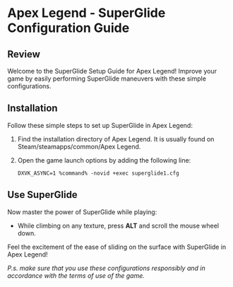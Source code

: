 # Apex Legend - SuperGlide Configuration Guide

## Review
Welcome to the SuperGlide Setup Guide for Apex Legend! Improve your game by easily performing SuperGlide maneuvers with these simple configurations.

## Installation
Follow these simple steps to set up SuperGlide in Apex Legend:

1. Find the installation directory of Apex Legend. It is usually found on Steam/steamapps/common/Apex Legend.

2. Open the game launch options by adding the following line:
    ```
    DXVK_ASYNC=1 %command% -novid +exec superglide1.cfg
    ```

## Use SuperGlide
Now master the power of SuperGlide while playing:

- While climbing on any texture, press **ALT** and scroll the mouse wheel down.

Feel the excitement of the ease of sliding on the surface with SuperGlide in Apex Legend!

*P.s. make sure that you use these configurations responsibly and in accordance with the terms of use of the game.*
